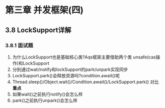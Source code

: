 # 第三章 并发框架(四)

## 3.8 LockSupport详解

### 3.8.1 面试题

1. 为什么LockSupport也是基础核心类?Aqs框架主要借助两个类 unsafe(cas操作)和LockSupport
2. 分别通过wati/notify和lockSupport的park/unpark实现同步
3. LockSupport.park()会释放资源吗?condition.await()呢
4. Thread.sleep()/Object.wait()/Condition.await()/LockSupport.park() 对比 **重点**
5. 如果wait()之前执行notify()会怎么样
6. park()之前执行unpark()会怎么样

